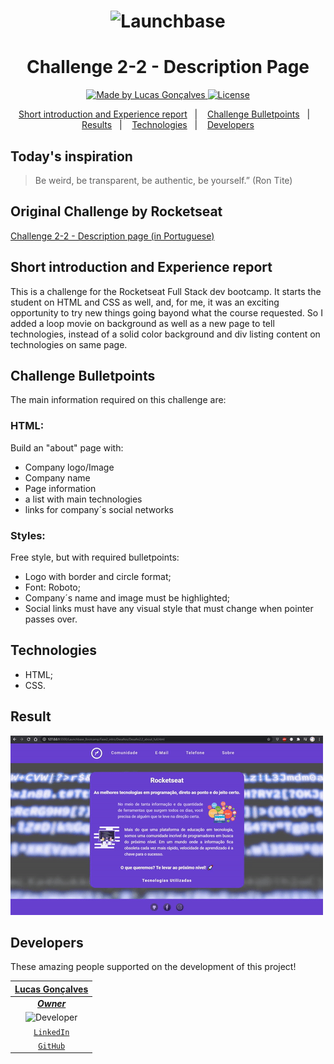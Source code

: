 <h1 align="center">
    <img alt="Launchbase" src="https://storage.googleapis.com/golden-wind/bootcamp-launchbase/logo.png" width="300px" />
</h1>
<h1 align="center">
    <strong> Challenge 2-2 - Description Page</strong>
</h1>

<p align="center">

  <a href="https://github.com/Auriflanos">
    <img alt="Made by Lucas Gonçalves" src="https://img.shields.io/badge/made%20by-Lucas%20Gonçalves-blue">
  </a>

  <a href="LICENSE" >
    <img alt="License" src="https://img.shields.io/badge/license-MIT-blue">
  </a>

</p>

<p align="center">
  <a href="#Short-introduction-and-Experience-report">Short introduction and Experience report</a>&nbsp;&nbsp;&nbsp;|&nbsp;&nbsp;&nbsp;
  <a href="#Challenge-Bulletpoints">Challenge Bulletpoints</a>&nbsp;&nbsp;&nbsp;|&nbsp;&nbsp;&nbsp;
  <a href="#Result">Results</a>&nbsp;&nbsp;&nbsp;|&nbsp;&nbsp;&nbsp;
  <a href="#Technologies">Technologies</a>&nbsp;&nbsp;&nbsp;|&nbsp;&nbsp;&nbsp;
  <a href="#Developers">Developers</a>
</p>


## Today's inspiration
> Be weird, be transparent, be authentic, be yourself.” (Ron Tite)

## Original Challenge by Rocketseat
<a href="https://github.com/Rocketseat/bootcamp-launchbase-desafios-02/blob/master/desafios/02-2-pagina-descricao.md"> Challenge 2-2 - Description page (in Portuguese) </a>

## Short introduction and Experience report
This is a challenge for the Rocketseat Full Stack dev bootcamp. It starts the student on HTML and CSS as well, 
and, for me, it was an exciting opportunity to try new things going bayond what the course requested.
So I added a loop movie on background as well as a new page to tell technologies, instead of a solid color 
background and div listing content on technologies on same page.

## Challenge Bulletpoints
The main information required on this challenge are:

### HTML:
Build an "about" page with:
* Company logo/Image
* Company name
* Page information
* a list with main technologies
* links for company´s social networks  

### Styles:
Free style, but with required bulletpoints:
* Logo with border and circle format;
* Font: Roboto;
* Company´s name and image must be highlighted;
* Social links must have any visual style that must change when pointer passes over.

## Technologies
* HTML;
* CSS.

## Result
![gif](https://github.com/Auriflanos/Rocketlaunch_bootcamp_Challenge2.2/blob/master/about.gif)

## Developers
These amazing people supported on the development of this project!

| <a href="https://github.com/Auriflanos" target="_blank">**Lucas Gonçalves**</a> | 
| :---: |
| <a href="https://github.com/Auriflanos" target="_blank">***Owner***</a> |
|<img alt="Developer" title="Developer" src="https://avatars0.githubusercontent.com/u/66454089?s=460&u=7d44989a97508ae37a8d5d81fb1bf19e005f15e9&v=4" width="130px" />| 
| <a href="https://www.linkedin.com/in/lucasrgoncalves/" target="_blank">`LinkedIn`</a> | 
| <a href="https://github.com/Auriflanos" target="_blank">`GitHub`</a> 